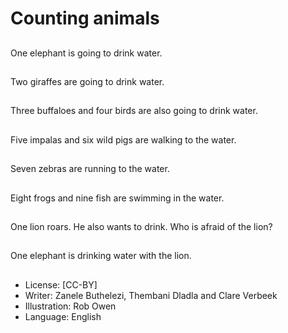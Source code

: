 # Counting animals

##
One elephant is going
to drink water.

##
Two giraffes are going
to drink water.

##
Three buffaloes and
four birds are also going
to drink water.

##
Five impalas and six
wild pigs are walking to
the water.

##
Seven zebras are
running
to the water.

##
Eight frogs and nine fish
are swimming in the
water.

##
One lion roars.
He also wants to drink.
Who is afraid of the
lion?

##
One elephant is
drinking water with the
lion.

##
* License: [CC-BY]
* Writer: Zanele Buthelezi, Thembani Dladla and Clare Verbeek
* Illustration: Rob Owen
* Language: English
